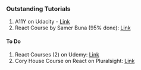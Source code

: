 ### Outstanding Tutorials

1. A11Y on Udacity - [Link](https://classroom.udacity.com/courses/ud891)
2. React Course by Samer Buna (95% done): [Link](https://app.pluralsight.com/paths/skills/react)



#### To Do 
1. React Courses (2) on Udemy: [Link](https://www.udemy.com/home/my-courses/learning/)
2. Cory House Course on React on Pluralsight: [Link](https://app.pluralsight.com/paths/skills/react)